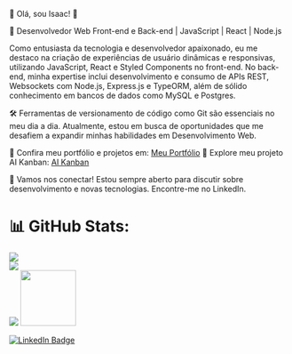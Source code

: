 🚀 Olá, sou Isaac! 👋

🌟 Desenvolvedor Web Front-end e Back-end | JavaScript | React | Node.js

Como entusiasta da tecnologia e desenvolvedor apaixonado, eu me destaco na criação de experiências de usuário dinâmicas e responsivas, utilizando JavaScript, React e Styled Components no front-end. No back-end, minha expertise inclui desenvolvimento e consumo de APIs REST, Websockets com Node.js, Express.js e TypeORM, além de sólido conhecimento em bancos de dados como MySQL e Postgres.

🛠️ Ferramentas de versionamento de código como Git são essenciais no meu dia a dia. Atualmente, estou em busca de oportunidades que me desafiem a expandir minhas habilidades em Desenvolvimento Web.

📁 Confira meu portfólio e projetos em: [Meu Portfólio](https://main.d205p05ehzahr.amplifyapp.com/)
📌 Explore meu projeto AI Kanban: [AI Kanban](https://my-kanban-ai.vercel.app/)

💬 Vamos nos conectar! Estou sempre aberto para discutir sobre desenvolvimento e novas tecnologias. Encontre-me no LinkedIn.
# 📊 GitHub Stats:
![](https://github-readme-stats.vercel.app/api?username=isaac-goncalves&theme=blue-green&hide_border=false&include_all_commits=false&count_private=false)<br/>
![](https://github-readme-streak-stats.herokuapp.com/?user=isaac-goncalves&theme=blue-green&hide_border=false)<br/>
![](https://github-readme-stats.vercel.app/api/top-langs/?username=isaac-goncalves&theme=blue-green&hide_border=false&include_all_commits=false&count_private=false&layout=compact)
<img src="https://media.giphy.com/media/M9gbBd9nbDrOTu1Mqx/giphy.gif" width="100"/>

</div>
<a href="https://www.linkedin.com/in/isaac-correia-gon%C3%A7alves-4a7375138/">
    <img src="https://img.shields.io/badge/LinkedIn-blue?style=for-the-badge&logo=linkedin&logoColor=white" alt="LinkedIn Badge"/>
  </a>
